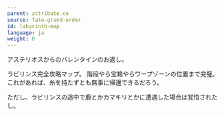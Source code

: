 ```yaml
---
parent: attribute.ce
source: fate-grand-order
id: labyrinth-map
language: ja
weight: 0
---
```


アステリオスからのバレンタインのお返し。

ラビリンス完全攻略マップ。
階段やら宝箱やらワープゾーンの位置まで完璧。
これがあれば、糸を持たずとも無事に帰還できるだろう。

ただし、ラビリンスの途中で鹿とかカマキリとかに遭遇した場合は覚悟されたし。
